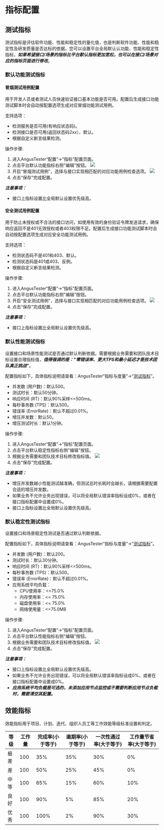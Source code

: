 # 指标配置

## 测试指标

测试指标是评估软件功能、性能和稳定性的量化值，也是判断软件功能、性能和稳定性及研发质量是否达标的依据。您可以设置平台全局默认认功能、性能和稳定性指标，***如果希望接口/场景的指标比平台默认指标更加宽松，也可以在接口/场景对应的指标页面进行修改***。

### 默认功能测试指标

#### 冒烟测试用例配置

用于开发人员或者测试人员快速验证接口基本功能是否可用。配置后生成接口功能测试脚本时会自动按配置选项生成对应冒烟功能测试用例。

支持选项：

- 检测服务是否可用(有响应状态码)。
- 检测接口是否可用(返回状态码2xx）、默认。
- 根据自定义断言结果检测。

操作步骤:

1. 进入AngusTester“配置”->“指标”配置页面。
2. 点击平台默认功能指标右侧"编辑"按钮。
   ![](https://bj-c1-prod-files.xcan.cloud/storage/pubapi/v1/file/ind-func-edit.png?fid=251751417168003294&fpt=WIlmT2R2Zoaz669h2PdCkTChRL2TTxw1D0SjLwY2)
3. 开启“冒烟测试用例”，选择与接口实现相匹配的对应功能用例检查选项。
   ![](https://bj-c1-prod-files.xcan.cloud/storage/pubapi/v1/file/ind-func-case-smoke.png?fid=251751417168003292&fpt=XVRTkiqn8B88anbYheZ1032HBxJOG83hKHlkHjpp)
4. 点击“保存”完成配置。

***注意事项：***

- 接口上指标设置比全局默认设置优先级高。

#### 安全测试用例配置

用于防止未授权或不合法的接口访问，如使用有效的身份验证令牌发送请求，确保响应返回不是401无效授权或者403权限不足。配置后生成接口功能测试脚本时会自动按配置选项生成对应安全功能测试用例。

支持选项：

- 检测状态码不是401和403、默认。
- 检测状态码是401或403、反例。
- 根据自定义断言结果检测。

操作步骤:

1. 进入AngusTester“配置”->“指标”配置页面。
2. 点击平台默认功能指标右侧"编辑"按钮。
3. 开启“安全测试用例”，选择与接口实现相匹配的对应功能用例检查选项。
   ![](https://bj-c1-prod-files.xcan.cloud/storage/pubapi/v1/file/ind-func-case-security.png?fid=251751417168003290&fpt=tRn0vBRiw0s4z1n4Ea69HAuBTPj8VuJRgXE0NWpn)
4. 点击“保存”完成配置。

***注意事项：***

- 接口上指标设置比全局默认设置优先级高。

### 默认性能测试指标

设置接口和场景性能测试是否通过默认判断依据。需要根据业务需要和团队技术目标设置合理指标值，***值得强调的是：“零错误率、更大TPS和最小延迟才是技术团队真正挑战”***。

配置指标如下，具体指标说明请查看：AngusTester“指标与度量”->“[测试指标]()”。

- 并发数 (用户数)：默认500。
- 测试时长：默认50分钟。
- 响应时间 (RT)：默认90%采样<=500ms。
- 每秒事务数 (TPS)：默认500。
- 错误率 (ErrorRate)：默认不超过0.01%。
- 增压并发数：默认50。
- 增压测试时长：默认1分钟。

操作步骤:

1. 进入AngusTester“配置”->“指标”配置页面。
2. 点击平台默认稳定性指标右侧"编辑"按钮。
3. 根据业务需要和团队技术目标修改指标值。
   ![](https://bj-c1-prod-files.xcan.cloud/storage/pubapi/v1/file/ind-perf-edit.png?fid=251751417168003296&fpt=AYDFrTnsZdWyR7DNZz0S5bRx2mns1m36Tyvby1Zu)
4. 点击“保存”完成配置。

***注意事项：***

- 增压并发数越小性能测试越准确，但测试总时长耗时会越长，请根据需要配置合适的增压并发数。
- 如果业务不允许业务出现错误，可以将全局默认错误率指标设成0%，或者在接口指标配置中设置成0%。
- 接口上指标设置比全局默认设置优先级高。

### 默认稳定性测试指标

设置接口和场景稳定性测试是否通过默认判断依据。

配置指标如下，具体指标说明请查看：AngusTester“指标与度量”->“[测试指标]()”。

- 并发数 (用户数)：默认200。
- 测试时长：默认30分钟。
- 响应时间 (RT)：默认90%采样<=500ms。
- 每秒事务数 (TPS)：默认500。
- 错误率 (ErrorRate)：默认不超过0.01%。
- 应用系统平均负载：
    - CPU使用率：<=75.0% 
    - 内存使用率：<= 75.0%
    - 磁盘使用率：<= 75.0%
    - 网络使用量：<=75.0MB

操作步骤:

1. 进入AngusTester“配置”->“指标”配置页面。
2. 点击平台默认性能指标右侧"编辑"按钮。
3. 根据业务需要和团队技术目标修改指标值。
   ![](https://bj-c1-prod-files.xcan.cloud/storage/pubapi/v1/file/ind-stability-edit.png?fid=251751417168003298&fpt=px7go5eXvI8aD9Yr9aTLamgI6J0eEJGkt6MJgCtB)
4. 点击“保存”完成配置。

***注意事项：***

- 接口上指标设置比全局默认设置优先级高。
- 如果业务不允许业务出现错误，可以将全局默认错误率指标设成0%，或者在接口指标配置中设置成0%。
- ***应用系统平均负载是可选的，未添加应用节点监控或不需要判断应用节点负载时，需要清空其配置。***

## 效能指标

效能指标用于项目、计划、迭代、组织人员工等工作效能等级标准设置和判定。

| 等级 | 工作量 | 完成率(小于等于) | 逾期率(小于等于) | 一次性通过率(大于等于) | 工作量节省率(大于等于) |
| ---- | ------ | ---------------- | ---------------- | ---------------------- | ---------------------- |
| 极差 | 100    | 35%              | 35%              | 30%                    | 0%                     |
| 差   | 100    | 50%              | 25%              | 45%                    | 0%                     |
| 中等 | 100    | 65%              | 15%              | 60%                    | 10%                    |
| 良好 | 100    | 90%              | 5%               | 85%                    | 20%                    |
| 优秀 | 100    | 100%             | 2%               | 90%                    | 30%                    |
